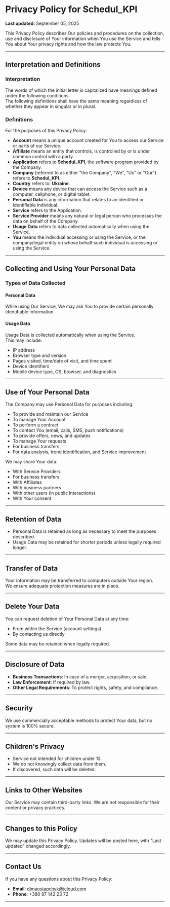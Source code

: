 # Privacy Policy for Schedul_KPI

**Last updated:** September 05, 2025  

This Privacy Policy describes Our policies and procedures on the collection, use and disclosure of Your information when You use the Service and tells You about Your privacy rights and how the law protects You.

---

## Interpretation and Definitions

### Interpretation
The words of which the initial letter is capitalized have meanings defined under the following conditions.  
The following definitions shall have the same meaning regardless of whether they appear in singular or in plural.

### Definitions
For the purposes of this Privacy Policy:

- **Account** means a unique account created for You to access our Service or parts of our Service.  
- **Affiliate** means an entity that controls, is controlled by or is under common control with a party.  
- **Application** refers to **Schedul_KPI**, the software program provided by the Company.  
- **Company** (referred to as either "the Company", "We", "Us" or "Our") refers to **Schedul_KPI**.  
- **Country** refers to: **Ukraine**.  
- **Device** means any device that can access the Service such as a computer, cellphone, or digital tablet.  
- **Personal Data** is any information that relates to an identified or identifiable individual.  
- **Service** refers to the Application.  
- **Service Provider** means any natural or legal person who processes the data on behalf of the Company.  
- **Usage Data** refers to data collected automatically when using the Service.  
- **You** means the individual accessing or using the Service, or the company/legal entity on whose behalf such individual is accessing or using the Service.  

---

## Collecting and Using Your Personal Data

### Types of Data Collected
#### Personal Data
While using Our Service, We may ask You to provide certain personally identifiable information.  

#### Usage Data
Usage Data is collected automatically when using the Service.  
This may include:
- IP address  
- Browser type and version  
- Pages visited, time/date of visit, and time spent  
- Device identifiers  
- Mobile device type, OS, browser, and diagnostics  

---

## Use of Your Personal Data
The Company may use Personal Data for purposes including:  
- To provide and maintain our Service  
- To manage Your Account  
- To perform a contract  
- To contact You (email, calls, SMS, push notifications)  
- To provide offers, news, and updates  
- To manage Your requests  
- For business transfers  
- For data analysis, trend identification, and Service improvement  

We may share Your data:  
- With Service Providers  
- For business transfers  
- With Affiliates  
- With business partners  
- With other users (in public interactions)  
- With Your consent  

---

## Retention of Data
- Personal Data is retained as long as necessary to meet the purposes described.  
- Usage Data may be retained for shorter periods unless legally required longer.  

---

## Transfer of Data
Your information may be transferred to computers outside Your region.  
We ensure adequate protection measures are in place.  

---

## Delete Your Data
You can request deletion of Your Personal Data at any time:  
- From within the Service (account settings)  
- By contacting us directly  

Some data may be retained when legally required.  

---

## Disclosure of Data
- **Business Transactions**: In case of a merger, acquisition, or sale.  
- **Law Enforcement**: If required by law.  
- **Other Legal Requirements**: To protect rights, safety, and compliance.  

---

## Security
We use commercially acceptable methods to protect Your data, but no system is 100% secure.  

---

## Children's Privacy
- Service not intended for children under 13.  
- We do not knowingly collect data from them.  
- If discovered, such data will be deleted.  

---

## Links to Other Websites
Our Service may contain third-party links. We are not responsible for their content or privacy practices.  

---

## Changes to this Policy
We may update this Privacy Policy. Updates will be posted here, with "Last updated" changed accordingly.  

---

## Contact Us
If you have any questions about this Privacy Policy:  

- **Email**: dimaostapchyk@icloud.com  
- **Phone**: +380 97 142 23 72  

---
